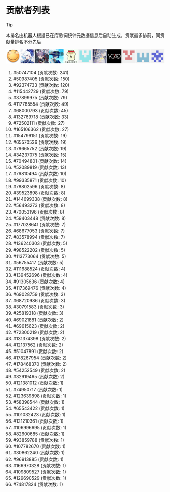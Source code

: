# 贡献者列表

> [!TIP]
> 本排名由机器人根据已在库歌词统计元数据信息后自动生成，贡献最多排前，同贡献量排名不分先后

![贡献者头像画廊](./CONTRIBUTORS.svg)

1. #50747104 (贡献次数: 241)
2. #50987405 (贡献次数: 150)
3. #92374733 (贡献次数: 120)
4. #115442729 (贡献次数: 79)
5. #37899975 (贡献次数: 79)
6. #117785554 (贡献次数: 49)
7. #68000793 (贡献次数: 45)
8. #132769718 (贡献次数: 33)
9. #72502111 (贡献次数: 27)
10. #165106362 (贡献次数: 27)
11. #154799151 (贡献次数: 19)
12. #65570536 (贡献次数: 19)
13. #79665752 (贡献次数: 19)
14. #34237075 (贡献次数: 15)
15. #70494801 (贡献次数: 14)
16. #52089819 (贡献次数: 13)
17. #76810494 (贡献次数: 10)
18. #99335871 (贡献次数: 10)
19. #78802596 (贡献次数: 8)
20. #39523898 (贡献次数: 8)
21. #144699338 (贡献次数: 8)
22. #56493273 (贡献次数: 8)
23. #70053196 (贡献次数: 8)
24. #59403448 (贡献次数: 8)
25. #177028641 (贡献次数: 7)
26. #68677053 (贡献次数: 7)
27. #83578994 (贡献次数: 7)
28. #136240303 (贡献次数: 5)
29. #98522202 (贡献次数: 5)
30. #113773064 (贡献次数: 5)
31. #56755417 (贡献次数: 5)
32. #111688524 (贡献次数: 4)
33. #139452696 (贡献次数: 4)
34. #91305636 (贡献次数: 4)
35. #117369476 (贡献次数: 4)
36. #69028759 (贡献次数: 3)
37. #68720986 (贡献次数: 3)
38. #30791583 (贡献次数: 3)
39. #25819318 (贡献次数: 3)
40. #69021881 (贡献次数: 2)
41. #69615623 (贡献次数: 2)
42. #72300219 (贡献次数: 2)
43. #131374398 (贡献次数: 2)
44. #12137562 (贡献次数: 2)
45. #51047891 (贡献次数: 2)
46. #178267954 (贡献次数: 2)
47. #178468370 (贡献次数: 2)
48. #54252549 (贡献次数: 2)
49. #32919465 (贡献次数: 2)
50. #121381012 (贡献次数: 1)
51. #74950717 (贡献次数: 1)
52. #123639898 (贡献次数: 1)
53. #58398544 (贡献次数: 1)
54. #65543422 (贡献次数: 1)
55. #101032423 (贡献次数: 1)
56. #121210361 (贡献次数: 1)
57. #106996695 (贡献次数: 1)
58. #82600685 (贡献次数: 1)
59. #93859788 (贡献次数: 1)
60. #107782670 (贡献次数: 1)
61. #30862240 (贡献次数: 1)
62. #96913885 (贡献次数: 1)
63. #166970328 (贡献次数: 1)
64. #109809527 (贡献次数: 1)
65. #129690529 (贡献次数: 1)
66. #74817824 (贡献次数: 1)
